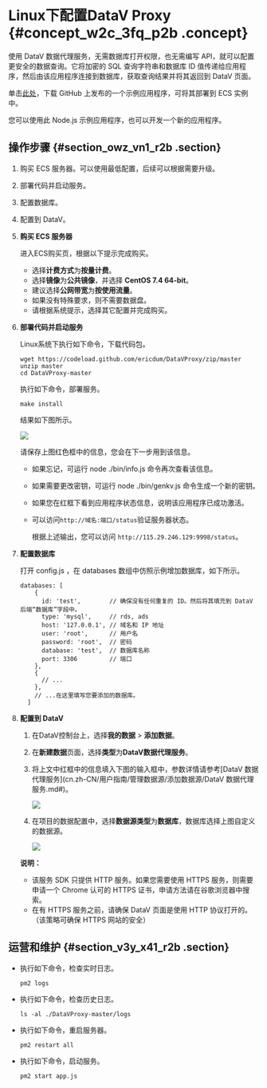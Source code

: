 # Linux下配置DataV Proxy {#concept_w2c_3fq_p2b .concept}

使用 DataV 数据代理服务，无需数据库打开权限，也无需编写 API，就可以配置更安全的数据查询。它将加密的 SQL 查询字符串和数据库 ID 值传递给应用程序，然后由该应用程序连接到数据库，获取查询结果并将其返回到 DataV 页面。

单击[此处](https://files.alicdn.com/tpsservice/c59431334ed48aacfb4e0e50703a103e.zip)，下载 GitHub 上发布的一个示例应用程序，可将其部署到 ECS 实例中。

您可以使用此 Node.js 示例应用程序，也可以开发一个新的应用程序。

## 操作步骤 {#section_owz_vn1_r2b .section}

1.  购买 ECS 服务器。可以使用最低配置，后续可以根据需要升级。
2.  部署代码并启动服务。
3.  配置数据库。
4.  配置到 DataV。

1.  **购买 ECS 服务器**

    进入ECS购买页，根据以下提示完成购买。

    -   选择**计费方式**为**按量计费**。
    -   选择**镜像**为**公共镜像**，并选择 **CentOS 7.4 64-bit**。
    -   建议选择**公网带宽**为**按使用流量**。
    -   如果没有特殊要求，则不需要数据盘。
    -   请根据系统提示，选择其它配置并完成购买。
2.  **部署代码并启动服务**

    Linux系统下执行如下命令，下载代码包。

    ```
    wget https://codeload.github.com/ericdum/DataVProxy/zip/master
    unzip master
    cd DataVProxy-master
    ```

    执行如下命令，部署服务。

    ```
    make install
    ```

    结果如下图所示。

    ![](http://static-aliyun-doc.oss-cn-hangzhou.aliyuncs.com/assets/img/16583/15420896318646_zh-CN.png)

    请保存上图红色框中的信息，您会在下一步用到该信息。

    -   如果忘记，可运行 node ./bin/info.js 命令再次查看该信息。
    -   如果需要更改密钥，可运行 node ./bin/genkv.js 命令生成一个新的密钥。
    -   如果您在红框下看到应用程序状态信息，说明该应用程序已成功激活。
    -   可以访问`http://域名:端口/status`验证服务器状态。

        根据上述输出，您可以访问 `http://115.29.246.129:9998/status`。

3.  **配置数据库**

    打开 config.js ，在 databases 数组中仿照示例增加数据库，如下所示。

    ```
    databases: [
        {
          id: 'test',        // 确保没有任何重复的 ID。然后将其填充到 DataV 后端“数据库”字段中。 
          type: 'mysql',     // rds, ads
          host: '127.0.0.1', // 域名和 IP 地址
          user: 'root',      // 用户名
          password: 'root',  // 密码
          database: 'test',  // 数据库名称
          port: 3306         // 端口
        },
        {
          // ... 
        },
        // ...在这里填写您要添加的数据库。 
      ]
    ```

4.  **配置到 DataV**

    1.  在DataV控制台上，选择**我的数据** \> **添加数据**。
    2.  在**新建数据**页面，选择**类型**为**DataV数据代理服务**。
    3.  将上文中红框中的信息填入下图的输入框中，参数详情请参考[DataV 数据代理服务](cn.zh-CN/用户指南/管理数据源/添加数据源/DataV 数据代理服务.md#)。

        ![](http://static-aliyun-doc.oss-cn-hangzhou.aliyuncs.com/assets/img/16583/15420896319303_zh-CN.png)

    4.  在项目的数据配置中，选择**数据源类型**为**数据库**，数据库选择上图自定义的数据源。

        ![](http://static-aliyun-doc.oss-cn-hangzhou.aliyuncs.com/assets/img/16583/15420896318648_zh-CN.png)

    **说明：** 

    -   该服务 SDK 只提供 HTTP 服务。如果您需要使用 HTTPS 服务，则需要申请一个 Chrome 认可的 HTTPS 证书，申请方法请在谷歌浏览器中搜索。
    -   在有 HTTPS 服务之前，请确保 DataV 页面是使用 HTTP 协议打开的。（该策略可确保 HTTPS 网站的安全）

## 运营和维护 {#section_v3y_x41_r2b .section}

-   执行如下命令，检查实时日志。

    ```
    pm2 logs
    ```

-   执行如下命令，检查历史日志。

    ```
    ls -al ./DataVProxy-master/logs
    ```

-   执行如下命令，重启服务器。

    ```
    pm2 restart all
    ```

-   执行如下命令，启动服务。

    ```
    pm2 start app.js
    ```


